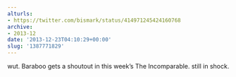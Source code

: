 ```yaml
---
alturls:
- https://twitter.com/bismark/status/414971245424160768
archive:
- 2013-12
date: '2013-12-23T04:10:29+00:00'
slug: '1387771829'
---
```


wut. Baraboo gets a shoutout in this week’s The Incomparable. still in shock.

